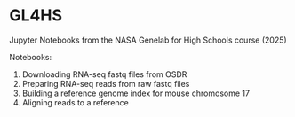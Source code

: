 # GL4HS
Jupyter Notebooks from the NASA Genelab for High Schools course (2025) 

Notebooks:  
1. Downloading RNA-seq fastq files from OSDR
2. Preparing RNA-seq reads from raw fastq files
3. Building a reference genome index for mouse chromosome 17
4. Aligning reads to a reference
